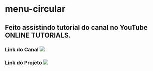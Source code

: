 # menu-circular

## Feito assistindo tutorial do canal no YouTube ONLINE TUTORIALS.

### Link do Canal  <a href="https://www.youtube.com/c/OnlineTutorials4Designers" target="_blank"><img src="https://img.shields.io/badge/YouTube-FF0000?style=for-the-badge&logo=youtube&logoColor=white" target="_blank"></a> 
### Link do Projeto <a href = "https://jeanpsilva10.github.io/menu-circular/index.html"><img src="https://img.shields.io/badge/HTML-239120?style=for-the-badge&logo=html5&logoColor=white" target="_blank">
